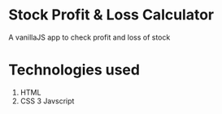 # Stock Profit & Loss Calculator

A vanillaJS app to check profit and loss of stock

# Technologies used
1. HTML
2. CSS
3 Javscript